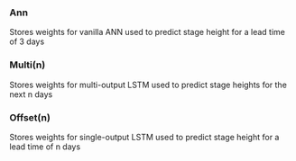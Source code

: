 ### Ann
Stores weights for vanilla ANN used to predict stage height for a lead time of 3 days
### Multi(n)
Stores weights for multi-output LSTM used to predict stage heights for the next n days
### Offset(n)
Stores weights for single-output LSTM used to predict stage height for a lead time of n days
